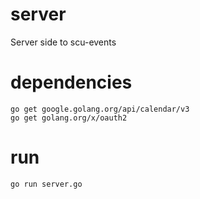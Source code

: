 # server
Server side to scu-events

# dependencies

```
go get google.golang.org/api/calendar/v3
go get golang.org/x/oauth2
```

# run

`go run server.go`
